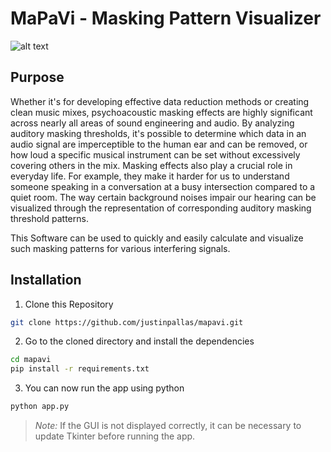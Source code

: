 # MaPaVi - Masking Pattern Visualizer

![alt text](https://file%2B.vscode-resource.vscode-cdn.net/Users/justinpallas/Downloads/Karte.png?version%3D1707487915155)

## Purpose

Whether it's for developing effective data reduction methods or creating clean music mixes, psychoacoustic masking effects are highly significant across nearly all areas of sound engineering and audio. By analyzing auditory masking thresholds, it's possible to determine which data in an audio signal are imperceptible to the human ear and can be removed, or how loud a specific musical instrument can be set without excessively covering others in the mix. Masking effects also play a crucial role in everyday life. For example, they make it harder for us to understand someone speaking in a conversation at a busy intersection compared to a quiet room. The way certain background noises impair our hearing can be visualized through the representation of corresponding auditory masking threshold patterns.

This Software can be used to quickly and easily calculate and visualize such masking patterns for various interfering signals.

## Installation

1. Clone this Repository
```bash
git clone https://github.com/justinpallas/mapavi.git
```

2. Go to the cloned directory and install the dependencies
```bash
cd mapavi
pip install -r requirements.txt
```
3. You can now run the app using python
```bash
python app.py
```

>*Note:* If the GUI is not displayed correctly, it can be necessary to update Tkinter before running the app.
